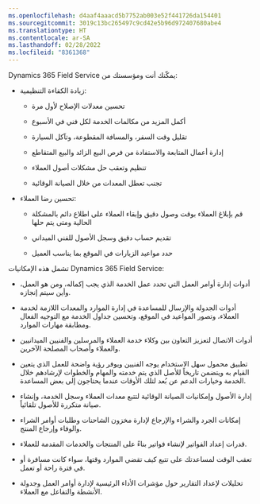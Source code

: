 ```yaml
---
ms.openlocfilehash: d4aaf4aaacd5b7752ab003e52f441726da154401
ms.sourcegitcommit: 3019c13bc265497c9cd42e5b96d972407680abe4
ms.translationtype: HT
ms.contentlocale: ar-SA
ms.lasthandoff: 02/28/2022
ms.locfileid: "8361368"
---
```

Dynamics 365 Field Service يمكّنك أنت ومؤسستك من:

- زيادة الكفاءة التنظيمية: 

    - تحسين معدلات الإصلاح لأول مرة 

    - أكمل المزيد من مكالمات الخدمة لكل فني في الأسبوع

    - تقليل وقت السفر، والمسافة المقطوعة، وتآكل السيارة

    - إدارة أعمال المتابعة والاستفادة من فرص البيع الزائد والبيع المتقاطع

    - تنظيم وتعقب حل مشكلات أصول العملاء

    - تجنب تعطل المعدات من خلال الصيانة الوقائية

 

- تحسين رضا العملاء:

    - قم بإبلاغ العملاء بوقت وصول دقيق وإبقاء العملاء على اطلاع دائم بالمشكلة الحالية ومتى يتم حلها

    - تقديم حساب دقيق وسجل الأصول للفني الميداني

    - حدد مواعيد الزيارات في الموقع بما يناسب العميل

 

تشمل هذه الإمكانيات Dynamics 365 Field Service:

- أدوات إدارة أوامر العمل التي تحدد عمل الخدمة الذي يجب إكماله، ومن هو العمل، وأين سيتم إنجازه. 

- أدوات الجدولة والإرسال للمساعدة في إدارة الموارد والمعدات اللازمة لخدمة العملاء، وتصور المواعيد في الموقع، وتحسين جداول الخدمة مع التوجيه الفعال ومطابقة مهارات الموارد.

- أدوات الاتصال لتعزيز التعاون بين وكلاء خدمة العملاء والمرسلين والفنيين الميدانيين والعملاء وأصحاب المصلحة الآخرين.

- تطبيق محمول سهل الاستخدام يوجه الفنيين ويوفر رؤية واضحة للعمل الذي يتعين القيام به ويتضمن تاريخاً للأصل الذي يتم خدمته والمهام والخطوات لإرشادهم خلال الخدمة وخيارات الدعم عن بُعد لتلك الأوقات عندما يحتاجون إلى بعض المساعدة. 

- إدارة الأصول وإمكانيات الصيانة الوقائية لتتبع معدات العملاء وسجل الخدمة، وإنشاء صيانة متكررة للأصول تلقائياً.

- إمكانات الجرد والشراء والإرجاع لإدارة مخزون الشاحنات وطلبات أوامر الشراء والوفاء وإرجاع المنتج.

- قدرات إعداد الفواتير لإنشاء فواتير بناءً على المنتجات والخدمات المقدمة للعملاء.

- تعقب الوقت لمساعدتك على تتبع كيف تقضي الموارد وقتها، سواء كانت مسافرة أو في فترة راحة أو تعمل.

- تحليلات لإعداد التقارير حول مؤشرات الأداء الرئيسية لإدارة أوامر العمل وجدولة الأنشطة والتفاعل مع العملاء.

 
